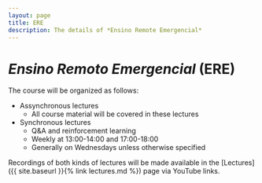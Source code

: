 ```yaml
---
layout: page
title: ERE
description: The details of *Ensino Remote Emergencial*
---
```


# *Ensino Remoto Emergencial* (ERE)

The course will be organized as follows:

- Assynchronous lectures
  - All course material will be covered in these lectures
- Synchronous lectures
  - Q&A and reinforcement learning
  - Weekly at 13:00-14:00 and 17:00-18:00
  - Generally on Wednesdays unless otherwise specified

Recordings of both kinds of lectures will be made available in the [Lectures]({{ site.baseurl }}{% link lectures.md %}) page via YouTube links.
